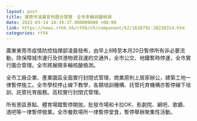 ```yaml
---
layout: post
title: 東莞市凌晨宣布圍合管理　全市多輪核酸檢測
date: 2022-03-14 10:39:37.000000000 +08:00
link: https://news.rthk.hk/rthk/ch/component/k2/1638792-20220314.htm
categories: rthk
---
```


廣東東莞市疫情防控指揮部凌晨發佈，由早上8時至本月20日暫停所有非必要流動，除保障城市運行及供港物資貨運的交通外，全市公交、地鐵暫時停運，全市實行圍合管理。全市將展開多輪核酸檢測。

全市工廠企業、產業園區全面實行封閉式管理，商業原則上居家辦公，建築工地一律暫停施工。全市學校停止線下教學，各類培訓機構、託管托育機構亦暫停線下培訓、託管托育服務。高校實行封閉式管理。

所有景區景點、體育場館暫停開放。批發市場和卡拉OK、影劇院、網吧、歌廳、酒吧等一律暫停營業。全市餐飲場所一律暫停堂食，暫停舉辦聚集性活動。
